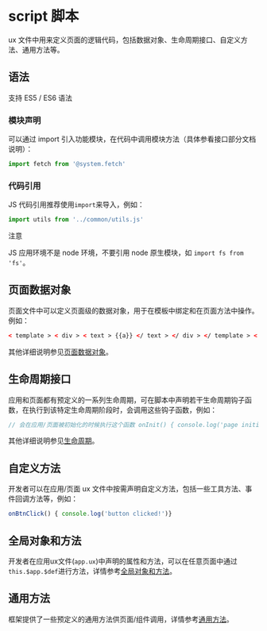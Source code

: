 <!-- 源地址: https://iot.mi.com/vela/quickapp/zh/guide/framework/script/ -->

# script 脚本

ux 文件中用来定义页面的逻辑代码，包括数据对象、生命周期接口、自定义方法、通用方法等。

## 语法

支持 ES5 / ES6 语法

### 模块声明

可以通过 import 引入功能模块，在代码中调用模块方法（具体参看接口部分文档说明）：
```javascript
import fetch from '@system.fetch'
```

### 代码引用

JS 代码引用推荐使用`import`来导入，例如：
```javascript
import utils from '../common/utils.js'
```

注意

JS 应用环境不是 node 环境，不要引用 node 原生模块，如 `import fs from 'fs'`。

## 页面数据对象

页面文件中可以定义页面级的数据对象，用于在模板中绑定和在页面方法中操作。例如：
```html
< template > < div > < text > {{a}} </ text > </ div > </ template > < script > export default { // 页面的数据对象，影响传入数据的覆盖机制：private内定义的属性不允许被覆盖 private : { a : 1 } } </ script >
```

其他详细说明参见[页面数据对象](</vela/quickapp/zh/guide/framework/script/page-data.html>)。

## 生命周期接口

应用和页面都有预定义的一系列生命周期，可在脚本中声明若干生命周期钩子函数，在执行到该特定生命周期阶段时，会调用这些钩子函数，例如：
```javascript
// 会在应用/页面被初始化的时候执行这个函数 onInit() { console.log('page initialized！')}
```

其他详细说明参见[生命周期](</vela/quickapp/zh/guide/framework/script/lifecycle.html>)。

## 自定义方法

开发者可以在应用/页面 ux 文件中按需声明自定义方法，包括一些工具方法、事件回调方法等，例如：
```javascript
onBtnClick() { console.log('button clicked!')}
```

## 全局对象和方法

开发者在应用ux文件(`app.ux`)中声明的属性和方法，可以在任意页面中通过`this.$app.$def`进行方法，详情参考[全局对象和方法](</vela/quickapp/zh/guide/framework/script/global-data-method.html>)。

## 通用方法

框架提供了一些预定义的通用方法供页面/组件调用，详情参考[通用方法](</vela/quickapp/zh/components/general/methods.html>)。
